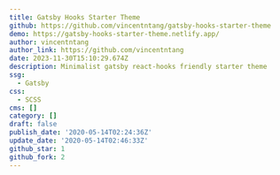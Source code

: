 ```yaml
---
title: Gatsby Hooks Starter Theme
github: https://github.com/vincentntang/gatsby-hooks-starter-theme
demo: https://gatsby-hooks-starter-theme.netlify.app/
author: vincentntang
author_link: https://github.com/vincentntang
date: 2023-11-30T15:10:29.674Z
description: Minimalist gatsby react-hooks friendly starter theme
ssg:
  - Gatsby
css:
  - SCSS
cms: []
category: []
draft: false
publish_date: '2020-05-14T02:24:36Z'
update_date: '2020-05-14T02:46:33Z'
github_star: 1
github_fork: 2
---
```


